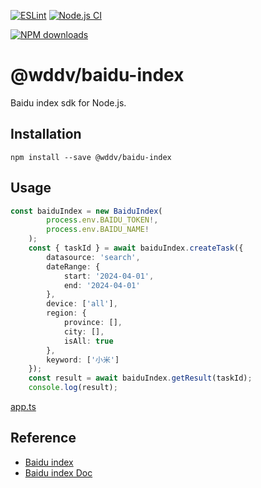 [![ESLint](https://github.com/lampofaladdin/baidu-index/actions/workflows/eslint.yml/badge.svg)](https://github.com/lampofaladdin/baidu-index/actions/workflows/eslint.yml)
[![Node.js CI](https://github.com/lampofaladdin/baidu-index/actions/workflows/node.js.yml/badge.svg)](https://github.com/lampofaladdin/baidu-index/actions/workflows/node.js.yml)

[//]: # "[![npm version](https://badge.fury.io/js/@wddv/baidu-index)](https://badge.fury.io/js/@wddv/baidu-index)"

[![NPM downloads](http://img.shields.io/npm/dm/@wddv/baidu-index.svg?style=flat-square)](http://www.npmtrends.com/@wddv/baidu-index)

# @wddv/baidu-index

Baidu index sdk for Node.js.

## Installation

```
npm install --save @wddv/baidu-index
```

## Usage

```typescript
const baiduIndex = new BaiduIndex(
        process.env.BAIDU_TOKEN!,
        process.env.BAIDU_NAME!
    );
    const { taskId } = await baiduIndex.createTask({
        datasource: 'search',
        dateRange: {
            start: '2024-04-01',
            end: '2024-04-01'
        },
        device: ['all'],
        region: {
            province: [],
            city: [],
            isAll: true
        },
        keyword: ['小米']
    });
    const result = await baiduIndex.getResult(taskId);
    console.log(result);
```

[app.ts](example/app.ts)

## Reference

- [Baidu index](https://index.baidu.com/)
- [Baidu index Doc](https://dev2.baidu.com/content?sceneType=0&pageId=103441&nodeId=813&subhead=)
